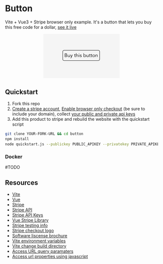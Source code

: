 # Button
Vite + Vue3 + Stripe browser only example. It's a button that lets you buy this free code for a dollar, [see it live](https://barakbinyamin.github.io/Button/)

<a href="https://barakbinyamin.github.io/Button/">
  <p style="text-align:center">
    <img src="demo.png" width="50%"/>
  </p>
</a>

## Quickstart
1. Fork this repo
2. [Create a stripe account](https://stripe.com/), [Enable browser only checkout](https://stripe.com/docs/payments/checkout/client#enable-checkout) (be sure to include your domain), collect [your public and private api keys](https://dashboard.stripe.com/apikeys)
3. Add this product to stripe and rebuild the website with the quickstart script
```bash
git clone YOUR-FORK-URL && cd button
npm install
node quickstart.js --publickey PUBLIC_APIKEY --privatekey PRIVATE_APIKEY
```

### Docker
#TODO

## Resources
- [Vite](https://vitejs.dev/guide/)
- [Vue](https://vuejs.org/)
- [Stripe](https://stripe.com/)
- [Stripe API](https://stripe.com/docs/api)
- [Stripe API Keys](https://stripe.com/docs/keys)
- [Vue Stripe Library](https://vuestripe.com/)
- [Stripe testing info](https://stripe.com/docs/testing)
- [Stripe checkout logo](https://dashboard.stripe.com/settings/branding)
- [Software liscense brochure](https://choosealicense.com/licenses/)
- [Vite environment variables](https://vitejs.dev/guide/env-and-mode.html)
- [Vite change build directory](https://stackoverflow.com/questions/66863200/changing-the-input-and-output-directory-in-vite)
- [Access URL query paramaters](https://stackoverflow.com/questions/35914069/how-can-i-get-query-parameters-from-a-url-in-vue-js)
- [Access url properties using javascript](https://stackoverflow.com/questions/11401897/get-the-current-domain-name-with-javascript-not-the-path-etc)
